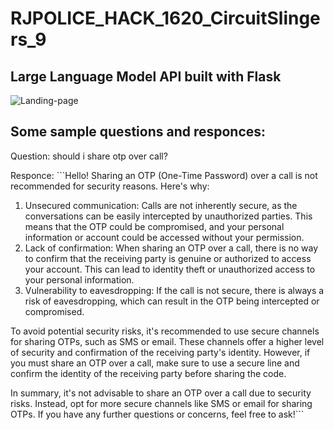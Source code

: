# RJPOLICE_HACK_1620_CircuitSlingers_9

## Large Language Model API built with Flask

![Landing-page](https://github.com/tejasthorat1549/RJPOLICE_HACK_1620_CircuitSlingers_9/assets/97504422/8f2372cb-ff1f-4882-9d28-9027aa4d968b)

## Some sample questions and responces:

Question: should i share otp over call?

Responce: ```Hello! Sharing an OTP (One-Time Password) over a call is not recommended for security reasons. Here's why:

1. Unsecured communication: Calls are not inherently secure, as the conversations can be easily intercepted by unauthorized parties. This means that the OTP could be compromised, and your personal information or account could be accessed without your permission.
2. Lack of confirmation: When sharing an OTP over a call, there is no way to confirm that the receiving party is genuine or authorized to access your account. This can lead to identity theft or unauthorized access to your personal information.
3. Vulnerability to eavesdropping: If the call is not secure, there is always a risk of eavesdropping, which can result in the OTP being intercepted or compromised.

To avoid potential security risks, it's recommended to use secure channels for sharing OTPs, such as SMS or email. These channels offer a higher level of security and confirmation of the receiving party's identity. However, if you must share an OTP over a call, make sure to use a secure line and confirm the identity of the receiving party before sharing the code.

In summary, it's not advisable to share an OTP over a call due to security risks. Instead, opt for more secure channels like SMS or email for sharing OTPs. If you have any further questions or concerns, feel free to ask!```

